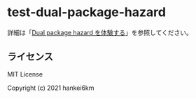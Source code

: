 # test-dual-package-hazard 

詳細は「[Dual package hazard を体験する](https://zenn.dev/hankei6km/articles/test-dual-package-hazard)」を参照してください。

## ライセンス

MIT License

Copyright (c) 2021 hankei6km

